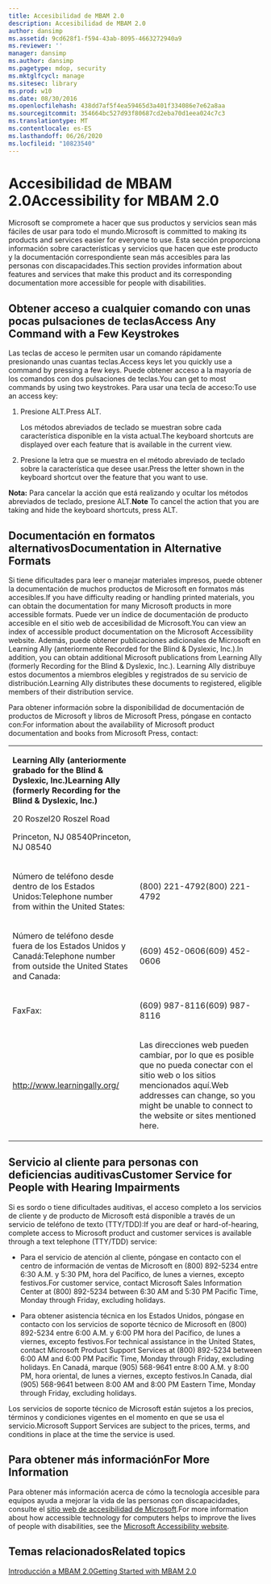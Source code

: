 ```yaml
---
title: Accesibilidad de MBAM 2.0
description: Accesibilidad de MBAM 2.0
author: dansimp
ms.assetid: 9cd628f1-f594-43ab-8095-4663272940a9
ms.reviewer: ''
manager: dansimp
ms.author: dansimp
ms.pagetype: mdop, security
ms.mktglfcycl: manage
ms.sitesec: library
ms.prod: w10
ms.date: 08/30/2016
ms.openlocfilehash: 438dd7af5f4ea59465d3a401f334086e7e62a8aa
ms.sourcegitcommit: 354664bc527d93f80687cd2eba70d1eea024c7c3
ms.translationtype: MT
ms.contentlocale: es-ES
ms.lasthandoff: 06/26/2020
ms.locfileid: "10823540"
---
```

# <span data-ttu-id="26b14-103">Accesibilidad de MBAM 2.0</span><span class="sxs-lookup"><span data-stu-id="26b14-103">Accessibility for MBAM 2.0</span></span>


<span data-ttu-id="26b14-104">Microsoft se compromete a hacer que sus productos y servicios sean más fáciles de usar para todo el mundo.</span><span class="sxs-lookup"><span data-stu-id="26b14-104">Microsoft is committed to making its products and services easier for everyone to use.</span></span> <span data-ttu-id="26b14-105">Esta sección proporciona información sobre características y servicios que hacen que este producto y la documentación correspondiente sean más accesibles para las personas con discapacidades.</span><span class="sxs-lookup"><span data-stu-id="26b14-105">This section provides information about features and services that make this product and its corresponding documentation more accessible for people with disabilities.</span></span>

## <span data-ttu-id="26b14-106">Obtener acceso a cualquier comando con unas pocas pulsaciones de teclas</span><span class="sxs-lookup"><span data-stu-id="26b14-106">Access Any Command with a Few Keystrokes</span></span>


<span data-ttu-id="26b14-107">Las teclas de acceso le permiten usar un comando rápidamente presionando unas cuantas teclas.</span><span class="sxs-lookup"><span data-stu-id="26b14-107">Access keys let you quickly use a command by pressing a few keys.</span></span> <span data-ttu-id="26b14-108">Puede obtener acceso a la mayoría de los comandos con dos pulsaciones de teclas.</span><span class="sxs-lookup"><span data-stu-id="26b14-108">You can get to most commands by using two keystrokes.</span></span> <span data-ttu-id="26b14-109">Para usar una tecla de acceso:</span><span class="sxs-lookup"><span data-stu-id="26b14-109">To use an access key:</span></span>

1.  <span data-ttu-id="26b14-110">Presione ALT.</span><span class="sxs-lookup"><span data-stu-id="26b14-110">Press ALT.</span></span>

    <span data-ttu-id="26b14-111">Los métodos abreviados de teclado se muestran sobre cada característica disponible en la vista actual.</span><span class="sxs-lookup"><span data-stu-id="26b14-111">The keyboard shortcuts are displayed over each feature that is available in the current view.</span></span>

2.  <span data-ttu-id="26b14-112">Presione la letra que se muestra en el método abreviado de teclado sobre la característica que desee usar.</span><span class="sxs-lookup"><span data-stu-id="26b14-112">Press the letter shown in the keyboard shortcut over the feature that you want to use.</span></span>

<span data-ttu-id="26b14-113">**Nota:**  Para cancelar la acción que está realizando y ocultar los métodos abreviados de teclado, presione ALT.</span><span class="sxs-lookup"><span data-stu-id="26b14-113">**Note** To cancel the action that you are taking and hide the keyboard shortcuts, press ALT.</span></span>

 

## <span data-ttu-id="26b14-114">Documentación en formatos alternativos</span><span class="sxs-lookup"><span data-stu-id="26b14-114">Documentation in Alternative Formats</span></span>


<span data-ttu-id="26b14-115">Si tiene dificultades para leer o manejar materiales impresos, puede obtener la documentación de muchos productos de Microsoft en formatos más accesibles.</span><span class="sxs-lookup"><span data-stu-id="26b14-115">If you have difficulty reading or handling printed materials, you can obtain the documentation for many Microsoft products in more accessible formats.</span></span> <span data-ttu-id="26b14-116">Puede ver un índice de documentación de producto accesible en el sitio web de accesibilidad de Microsoft.</span><span class="sxs-lookup"><span data-stu-id="26b14-116">You can view an index of accessible product documentation on the Microsoft Accessibility website.</span></span> <span data-ttu-id="26b14-117">Además, puede obtener publicaciones adicionales de Microsoft en Learning Ally (anteriormente Recorded for the Blind & Dyslexic, Inc.).</span><span class="sxs-lookup"><span data-stu-id="26b14-117">In addition, you can obtain additional Microsoft publications from Learning Ally (formerly Recording for the Blind & Dyslexic, Inc.).</span></span> <span data-ttu-id="26b14-118">Learning Ally distribuye estos documentos a miembros elegibles y registrados de su servicio de distribución.</span><span class="sxs-lookup"><span data-stu-id="26b14-118">Learning Ally distributes these documents to registered, eligible members of their distribution service.</span></span>

<span data-ttu-id="26b14-119">Para obtener información sobre la disponibilidad de documentación de productos de Microsoft y libros de Microsoft Press, póngase en contacto con:</span><span class="sxs-lookup"><span data-stu-id="26b14-119">For information about the availability of Microsoft product documentation and books from Microsoft Press, contact:</span></span>

<table>
<colgroup>
<col width="50%" />
<col width="50%" />
</colgroup>
<tbody>
<tr class="odd">
<td align="left"><p><strong><span data-ttu-id="26b14-120">Learning Ally (anteriormente grabado for the Blind &amp; Dyslexic, Inc.)</span><span class="sxs-lookup"><span data-stu-id="26b14-120">Learning Ally (formerly Recording for the Blind &amp; Dyslexic, Inc.)</span></span></strong></p>
<p><span data-ttu-id="26b14-121">20 Roszel</span><span class="sxs-lookup"><span data-stu-id="26b14-121">20 Roszel Road</span></span></p>
<p><span data-ttu-id="26b14-122">Princeton, NJ 08540</span><span class="sxs-lookup"><span data-stu-id="26b14-122">Princeton, NJ 08540</span></span></p></td>
<td align="left"><p></p></td>
</tr>
<tr class="even">
<td align="left"><p><span data-ttu-id="26b14-123">Número de teléfono desde dentro de los Estados Unidos:</span><span class="sxs-lookup"><span data-stu-id="26b14-123">Telephone number from within the United States:</span></span></p></td>
<td align="left"><p><span data-ttu-id="26b14-124">(800) 221-4792</span><span class="sxs-lookup"><span data-stu-id="26b14-124">(800) 221-4792</span></span></p></td>
</tr>
<tr class="odd">
<td align="left"><p><span data-ttu-id="26b14-125">Número de teléfono desde fuera de los Estados Unidos y Canadá:</span><span class="sxs-lookup"><span data-stu-id="26b14-125">Telephone number from outside the United States and Canada:</span></span></p></td>
<td align="left"><p><span data-ttu-id="26b14-126">(609) 452-0606</span><span class="sxs-lookup"><span data-stu-id="26b14-126">(609) 452-0606</span></span></p></td>
</tr>
<tr class="even">
<td align="left"><p><span data-ttu-id="26b14-127">Fax</span><span class="sxs-lookup"><span data-stu-id="26b14-127">Fax:</span></span></p></td>
<td align="left"><p><span data-ttu-id="26b14-128">(609) 987-8116</span><span class="sxs-lookup"><span data-stu-id="26b14-128">(609) 987-8116</span></span></p></td>
</tr>
<tr class="odd">
<td align="left"><p><a href="https://go.microsoft.com/fwlink/?linkid=239" data-raw-source="[http://www.learningally.org/](https://go.microsoft.com/fwlink/?linkid=239)">http://www.learningally.org/</a></p></td>
<td align="left"><p><span data-ttu-id="26b14-129">Las direcciones web pueden cambiar, por lo que es posible que no pueda conectar con el sitio web o los sitios mencionados aquí.</span><span class="sxs-lookup"><span data-stu-id="26b14-129">Web addresses can change, so you might be unable to connect to the website or sites mentioned here.</span></span></p></td>
</tr>
</tbody>
</table>

 

## <span data-ttu-id="26b14-130">Servicio al cliente para personas con deficiencias auditivas</span><span class="sxs-lookup"><span data-stu-id="26b14-130">Customer Service for People with Hearing Impairments</span></span>


<span data-ttu-id="26b14-131">Si es sordo o tiene dificultades auditivas, el acceso completo a los servicios de cliente y de producto de Microsoft está disponible a través de un servicio de teléfono de texto (TTY/TDD):</span><span class="sxs-lookup"><span data-stu-id="26b14-131">If you are deaf or hard-of-hearing, complete access to Microsoft product and customer services is available through a text telephone (TTY/TDD) service:</span></span>

-   <span data-ttu-id="26b14-132">Para el servicio de atención al cliente, póngase en contacto con el centro de información de ventas de Microsoft en (800) 892-5234 entre 6:30 A.M. y 5:30 PM, hora del Pacífico, de lunes a viernes, excepto festivos.</span><span class="sxs-lookup"><span data-stu-id="26b14-132">For customer service, contact Microsoft Sales Information Center at (800) 892-5234 between 6:30 AM and 5:30 PM Pacific Time, Monday through Friday, excluding holidays.</span></span>

-   <span data-ttu-id="26b14-133">Para obtener asistencia técnica en los Estados Unidos, póngase en contacto con los servicios de soporte técnico de Microsoft en (800) 892-5234 entre 6:00 A.M. y 6:00 PM hora del Pacífico, de lunes a viernes, excepto festivos.</span><span class="sxs-lookup"><span data-stu-id="26b14-133">For technical assistance in the United States, contact Microsoft Product Support Services at (800) 892-5234 between 6:00 AM and 6:00 PM Pacific Time, Monday through Friday, excluding holidays.</span></span> <span data-ttu-id="26b14-134">En Canadá, marque (905) 568-9641 entre 8:00 A.M. y 8:00 PM, hora oriental, de lunes a viernes, excepto festivos.</span><span class="sxs-lookup"><span data-stu-id="26b14-134">In Canada, dial (905) 568-9641 between 8:00 AM and 8:00 PM Eastern Time, Monday through Friday, excluding holidays.</span></span>

<span data-ttu-id="26b14-135">Los servicios de soporte técnico de Microsoft están sujetos a los precios, términos y condiciones vigentes en el momento en que se usa el servicio.</span><span class="sxs-lookup"><span data-stu-id="26b14-135">Microsoft Support Services are subject to the prices, terms, and conditions in place at the time the service is used.</span></span>

## <span data-ttu-id="26b14-136">Para obtener más información</span><span class="sxs-lookup"><span data-stu-id="26b14-136">For More Information</span></span>


<span data-ttu-id="26b14-137">Para obtener más información acerca de cómo la tecnología accesible para equipos ayuda a mejorar la vida de las personas con discapacidades, consulte el [sitio web de accesibilidad de Microsoft](https://go.microsoft.com/fwlink/?linkid=8431).</span><span class="sxs-lookup"><span data-stu-id="26b14-137">For more information about how accessible technology for computers helps to improve the lives of people with disabilities, see the [Microsoft Accessibility website](https://go.microsoft.com/fwlink/?linkid=8431).</span></span>

## <span data-ttu-id="26b14-138">Temas relacionados</span><span class="sxs-lookup"><span data-stu-id="26b14-138">Related topics</span></span>


[<span data-ttu-id="26b14-139">Introducción a MBAM 2.0</span><span class="sxs-lookup"><span data-stu-id="26b14-139">Getting Started with MBAM 2.0</span></span>](getting-started-with-mbam-20-mbam-2.md)

 

 





